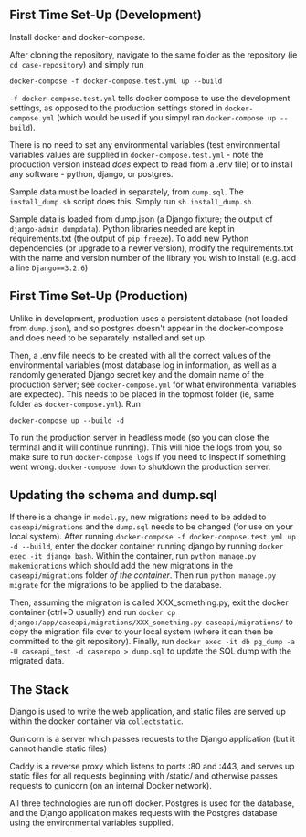 ## First Time Set-Up (Development)

Install docker and docker-compose.

After cloning the repository, navigate to the same folder as the repository (ie `cd case-repository`) and simply run

```
docker-compose -f docker-compose.test.yml up --build
```

`-f docker-compose.test.yml` tells docker compose to use the development settings, as opposed to the production settings stored in `docker-compose.yml` (which would be used if you simpyl ran `docker-compose up --build`). 

There is no need to set any environmental variables (test environmental variables values are supplied in `docker-compose.test.yml` - note the production version instead *does* expect to read from a .env file) or to install any software - python, django, or postgres. 

Sample data must be loaded in separately, from `dump.sql`. The `install_dump.sh` script does this. Simply run `sh install_dump.sh`.

Sample data is loaded from dump.json (a Django fixture; the output of `django-admin dumpdata`). Python libraries needed are kept in requirements.txt (the output of `pip freeze`). To add new Python dependencies (or upgrade to a newer version), modify the requirements.txt with the name and version number of the library you wish to install (e.g. add a line `Django==3.2.6`)

## First Time Set-Up (Production)

Unlike in development, production uses a persistent database (not loaded from `dump.json`), and so postgres doesn't appear in the docker-compose and does need to be separately installed and set up. 

Then, a .env file needs to be created with all the correct values of the environmental variables (most database log in information, as well as a randomly generated Django secret key and the domain name of the production server; see `docker-compose.yml` for what environmental variables are expected). This needs to be placed in the topmost folder (ie, same folder as `docker-compose.yml`). Run

```
docker-compose up --build -d
```

To run the production server in headless mode (so you can close the terminal and it will continue running). This will hide the logs from you, so make sure to run `docker-compose logs` if you need to inspect if something went wrong. `docker-compose down` to shutdown the production server.

## Updating the schema and dump.sql

If there is a change in `model.py`, new migrations need to be added to `caseapi/migrations` and the `dump.sql` needs to be changed (for use on your local system). After running `docker-compose -f docker-compose.test.yml up -d --build`, enter the docker container running django by running `docker exec -it django bash`. Within the container, run `python manage.py makemigrations` which should add the new migrations in the `caseapi/migrations` folder *of the container*. Then run `python manage.py migrate` for the migrations to be applied to the database.

Then, assuming the migration is called XXX_something.py, exit the docker container (ctrl+D usually) and run `docker cp django:/app/caseapi/migrations/XXX_something.py caseapi/migrations/` to copy the migration file over to your local system (where it can then be committed to the git repository). Finally, run `docker exec -it db pg_dump -a -U caseapi_test -d caserepo > dump.sql` to update the SQL dump with the migrated data.

## The Stack

Django is used to write the web application, and static files are served up within the docker container via `collectstatic`.

Gunicorn is a server which passes requests to the Django application (but it cannot handle static files)

Caddy is a reverse proxy which listens to ports :80 and :443, and serves up static files for all requests beginning with /static/ and otherwise passes requests to gunicorn (on an internal Docker network).

All three technologies are run off docker. Postgres is used for the database, and the Django application makes requests with the Postgres database using the environmental variables supplied.